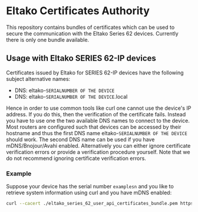 # Eltako Certificates Authority

This repository contains bundles of certificates which can be used to secure the communication with the Eltako Series 62 devices.
Currently there is only one bundle available.

## Usage with Eltako SERIES 62-IP devices

Certificates issued by Eltako for SERIES 62-IP devices have the following subject alternative names:

* DNS: eltako-`SERIALNUMBER OF THE DEVICE`
* DNS: eltako-`SERIALNUMBER OF THE DEVICE`.local

Hence in order to use common tools like curl one cannot use the device's IP address.
If you do this, then the verification of the certificate fails.
Instead you have to use one the two available DNS names to connect to the device.
Most routers are configured such that devices can be accessed by their hostname and thus the first DNS name eltako-`SERIALNUMBER OF THE DEVICE` should work.
The second DNS name can be used if you have mDNS/Bnojour/Avahi enabled.
Alternatively you can either ignore certificate verification errors or provide a verification procedure yourself.
Note that we do not recommend ignoring certificate verification errors.

### Example

Suppose your device has the serial number `examplesn` and you like to retrieve system information using curl and you have mDNS enabled:

```bash
curl --cacert ./eltako_series_62_user_api_certificates_bundle.pem https://eltako-examplesn.local/api/v0/system
```
